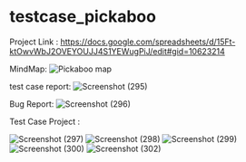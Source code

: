 # testcase_pickaboo
Project Link :
https://docs.google.com/spreadsheets/d/15Ft-ktOwvWbJ2OVEYOUJJ4S1YEWugPiJ/edit#gid=10623214 

MindMap:
![Pickaboo map](https://github.com/Swarna2509/testcase_pickaboo/assets/72212832/a4e2615c-0b62-40ad-82a5-17b3c3ea1836)

test case report:
![Screenshot (295)](https://github.com/Swarna2509/testcase_pickaboo/assets/72212832/ba2a301f-8d28-40f3-96fd-8bb7f15654a0)

Bug Report:
![Screenshot (296)](https://github.com/Swarna2509/testcase_pickaboo/assets/72212832/63feacee-9cac-4be6-9584-9475e422134b)


Test Case Project :

![Screenshot (297)](https://github.com/Swarna2509/testcase_pickaboo/assets/72212832/a4588823-ea18-4af5-ae2a-566f7647fbe4)
![Screenshot (298)](https://github.com/Swarna2509/testcase_pickaboo/assets/72212832/d09593dc-9939-446f-9ba7-2017e57415c0)
![Screenshot (299)](https://github.com/Swarna2509/testcase_pickaboo/assets/72212832/77784a66-d078-4a4d-a921-74e0a0d11d76)
![Screenshot (300)](https://github.com/Swarna2509/testcase_pickaboo/assets/72212832/3a98ad97-fe57-49c0-9b8a-c337f367d212)
![Screenshot (302)](https://github.com/Swarna2509/testcase_pickaboo/assets/72212832/159d17d3-08ee-4e7f-8004-e7284b57ee5a)
